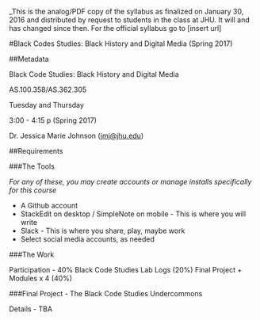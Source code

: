 _This is the analog/PDF copy of the syllabus as finalized on January 30, 2016 and distributed by request to students in the class at JHU. It will and has changed since then. For the official syllabus go to [insert url]


#Black Codes Studies: Black History and Digital Media (Spring 2017)

##Metadata

Black Code Studies: Black History and Digital Media

AS.100.358/AS.362.305

Tuesday and Thursday

3:00 - 4:15 p (Spring 2017)

Dr. Jessica Marie Johnson (jmj@jhu.edu)


##Requirements

###The Tools

*For any of these, you may create accounts or manage installs specifically for this course*

* A Github account 
* StackEdit on desktop / SimpleNote on mobile - This is where you will write
* Slack - This is where you share, play, maybe work 
* Select social media accounts, as needed

###The Work

Participation - 40% 
Black Code Studies Lab Logs (20%)
Final Project + Modules x 4 (40%)

###Final Project - The Black Code Studies Undercommons

Details - TBA
